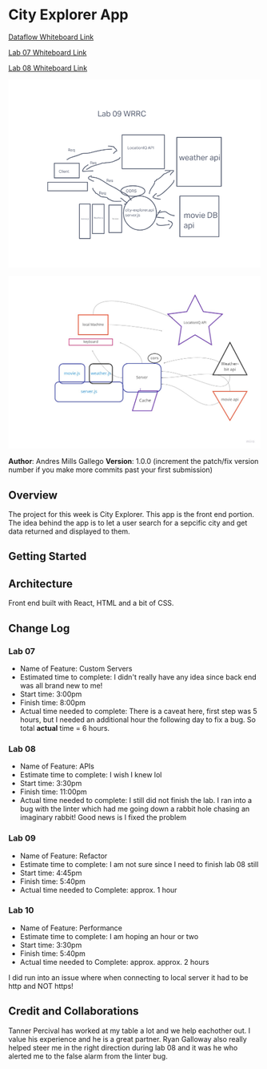# City Explorer App

[Dataflow Whiteboard Link](https://ryangallaway792749.invisionapp.com/freehand/Module-2---City-Explorer-TcGCZzyX6?dsid_h=3f238faa944539650123d35e007b810ceb08e3c419e9612ba9c479351bb1f387&uid_h=cbbb57444f578b18334d6da7da4326ffef2a73ddf9d3e7cb64238df31b3b81d0)

[Lab 07 Whiteboard Link](https://excalidraw.com/#json=3dEZlsnJjsl2NvoxDR7bZ,zQsVOLNaADLGWWIgALEkGw)

[Lab 08 Whiteboard Link](https://miro.com/app/live-embed/uXjVOK2U1ho=/?moveToViewport=-1676,-1807,3590,3669)

![Lab 09 Whiteboard](/Lab09WRRC.png)

![Lab 10 Whiteboard](/Lab.jpg)

**Author**: Andres Mills Gallego
**Version**: 1.0.0 (increment the patch/fix version number if you make more commits past your first submission)

## Overview
The project for this week is City Explorer.  This app is the front end portion.  The idea behind the app is to let a user search for a sepcific city and get data returned and displayed to them.

## Getting Started


## Architecture

Front end built with React, HTML and a bit of CSS.

## Change Log

### Lab 07
- Name of Feature: Custom Servers
- Estimated time to complete:  I didn't really have any idea since back end was all brand new to me!
- Start time:  3:00pm
- Finish time: 8:00pm
- Actual time needed to complete:  There is a caveat here, first step was 5 hours, but I needed an additional hour the following day to fix a bug.  So total **actual** time = 6 hours.

### Lab 08

- Name of Feature: APIs
- Estimate time to complete: I wish I knew lol
- Start time: 3:30pm
- Finish time: 11:00pm
- Actual time needed to complete: I still did not finish the lab.  I ran into a bug with the linter which had me going down a rabbit hole chasing an imaginary rabbit! Good news is I fixed the problem

### Lab 09

- Name of Feature: Refactor
- Estimate time to complete:  I am not sure since I need to finish lab 08 still
- Start time: 4:45pm
- Finish time: 5:40pm
- Actual time needed to Complete: approx. 1 hour 

### Lab 10

- Name of Feature: Performance
- Estimate time to complete:  I am hoping an hour or two
- Start time: 3:30pm
- Finish time: 5:40pm
- Actual time needed to Complete: approx. approx. 2 hours

I did run into an issue where when connecting to local server it had to be http and NOT https!

## Credit and Collaborations

Tanner Percival has worked at my table a lot and we help eachother out.  I value his experience and he is a great partner.  Ryan Galloway also really helped steer me in the right direction during lab 08 and it was he who alerted me to the false alarm from the linter bug.

